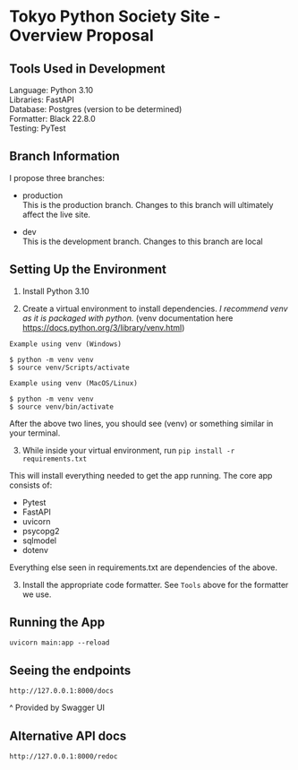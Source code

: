 # Tokyo Python Society Site - Overview Proposal

## Tools Used in Development
Language: Python 3.10  
Libraries: FastAPI  
Database: Postgres (version to be determined)  
Formatter: Black 22.8.0  
Testing: PyTest  

## Branch Information

I propose three branches:

- production  
This is the production branch. Changes to this branch will ultimately affect the live site.

- dev  
This is the development branch. Changes to this branch are local

## Setting Up the Environment

1. Install Python 3.10

2. Create a virtual environment to install dependencies. 
*I recommend venv as it is packaged with python.*
(venv documentation here https://docs.python.org/3/library/venv.html)

```
Example using venv (Windows)

$ python -m venv venv
$ source venv/Scripts/activate

Example using venv (MacOS/Linux)

$ python -m venv venv
$ source venv/bin/activate

```

After the above two lines, you should see (venv) or something similar in your terminal. 

3. While inside your virtual environment, run `pip install -r requirements.txt`

This will install everything needed to get the app running. The core app consists of:
- Pytest
- FastAPI
- uvicorn
- psycopg2
- sqlmodel
- dotenv

Everything else seen in requirements.txt are dependencies of the above.

3. Install the appropriate code formatter. See `Tools` above for the formatter we use. 

## Running the App

`uvicorn main:app --reload`

## Seeing the endpoints

`http://127.0.0.1:8000/docs`

^ Provided by Swagger UI

## Alternative API docs

`http://127.0.0.1:8000/redoc`